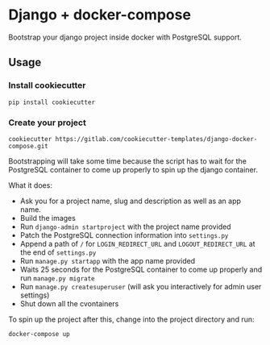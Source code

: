# Django + docker-compose

Bootstrap your django project inside docker with PostgreSQL support.

## Usage

### Install cookiecutter

```shell
pip install cookiecutter
```

### Create your project

```shell
cookiecutter https://gitlab.com/cookiecutter-templates/django-docker-compose.git
```

Bootstrapping will take some time because the script has to wait for the PostgreSQL container to come up properly to spin up the django container.

What it does:
* Ask you for a project name, slug and description as well as an app name.
* Build the images
* Run ```django-admin startproject``` with the project name provided
* Patch the PostgreSQL connection information into ```settings.py```
* Append a path of ```/``` for ```LOGIN_REDIRECT_URL``` and ```LOGOUT_REDIRECT_URL``` at the end of ```settings.py```
* Run ```manage.py startapp``` with the app name provided
* Waits 25 seconds for the PostgreSQL container to come up properly and run ```manage.py migrate```
* Run ```manage.py createsuperuser``` (will ask you interactively for admin user settings)
* Shut down all the cvontainers

To spin up the project after this, change into the project directory and run:

```shell
docker-compose up
```

